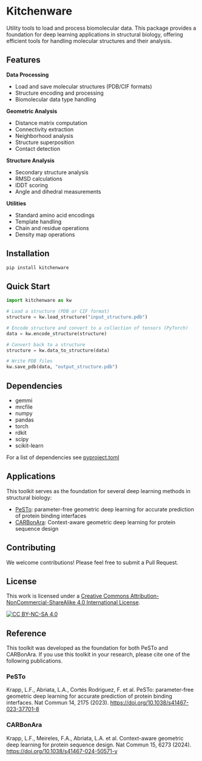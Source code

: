 # Kitchenware

Utility tools to load and process biomolecular data. This package provides a foundation for deep learning applications in structural biology, offering efficient tools for handling molecular structures and their analysis.

## Features

**Data Processing**
- Load and save molecular structures (PDB/CIF formats)
- Structure encoding and processing
- Biomolecular data type handling

**Geometric Analysis**
- Distance matrix computation
- Connectivity extraction
- Neighborhood analysis
- Structure superposition
- Contact detection

**Structure Analysis**
- Secondary structure analysis
- RMSD calculations
- lDDT scoring
- Angle and dihedral measurements

**Utilities**
- Standard amino acid encodings
- Template handling
- Chain and residue operations
- Density map operations

## Installation

```bash
pip install kitchenware
```

## Quick Start

```python
import kitchenware as kw

# Load a structure (PDB or CIF format)
structure = kw.load_structure("input_structure.pdb")

# Encode structure and convert to a collection of tensors (PyTorch)
data = kw.encode_structure(structure)

# Convert back to a structure
structure = kw.data_to_structure(data)

# Write PDB files
kw.save_pdb(data, "output_structure.pdb")
```

## Dependencies

- gemmi
- mrcfile
- numpy
- pandas
- torch
- rdkit
- scipy
- scikit-learn

For a list of dependencies see [pyproject.toml](./pyproject.toml)

## Applications

This toolkit serves as the foundation for several deep learning methods in structural biology:
- [PeSTo](https://github.com/LBM-EPFL/PeSTo): parameter-free geometric deep learning for accurate prediction of protein binding interfaces
- [CARBonAra](https://github.com/LBM-EPFL/CARBonAra): Context-aware geometric deep learning for protein sequence design

## Contributing

We welcome contributions! Please feel free to submit a Pull Request.

## License

This work is licensed under a
[Creative Commons Attribution-NonCommercial-ShareAlike 4.0 International License][cc-by-nc-sa].

[![CC BY-NC-SA 4.0][cc-by-nc-sa-image]][cc-by-nc-sa]

[cc-by-nc-sa]: http://creativecommons.org/licenses/by-nc-sa/4.0/
[cc-by-nc-sa-image]: https://licensebuttons.net/l/by-nc-sa/4.0/88x31.png
[cc-by-nc-sa-shield]: https://img.shields.io/badge/License-CC%20BY--NC--SA%204.0-lightgrey.svg

## Reference

This toolkit was developed as the foundation for both PeSTo and CARBonAra. If you use this toolkit in your research, please cite one of the following publications.

### PeSTo

Krapp, L.F., Abriata, L.A., Cortés Rodriguez, F. et al. PeSTo: parameter-free geometric deep learning for accurate prediction of protein binding interfaces. Nat Commun 14, 2175 (2023). https://doi.org/10.1038/s41467-023-37701-8

### CARBonAra

Krapp, L.F., Meireles, F.A., Abriata, L.A. et al. Context-aware geometric deep learning for protein sequence design. Nat Commun 15, 6273 (2024). https://doi.org/10.1038/s41467-024-50571-y
